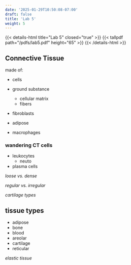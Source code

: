 ```yaml
---
date: '2025-01-29T10:50:08-07:00'
draft: false
title: 'Lab 5'
weight: 5
---
```


{{< details-html title="Lab 5" closed="true" >}}
{{< tallpdf path="/pdfs/lab5.pdf" height="65" >}}
{{< /details-html >}}

## Connective Tissue
made of:
- cells
- ground substance
    - cellular matrix
    - fibers

- fibroblasts
- adipose
- macrophages

### wandering CT cells
- leukocytes
    - neuto
- plasma cells

*loose vs. dense*

*regular vs. irregular*

*cartilage types*

## tissue types
- adipose
- bone
- blood
- areolar
- cartilage
- reticular

*elastic tissue*